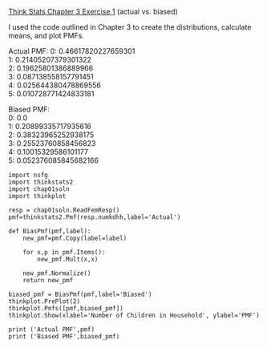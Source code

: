 [Think Stats Chapter 3 Exercise 1](http://greenteapress.com/thinkstats2/html/thinkstats2004.html#toc31) (actual vs. biased)

I used the code outlined in Chapter 3 to create the distributions, calculate means, and plot PMFs.

Actual PMF: 
0: 0.46617820227659301  
1: 0.21405207379301322  
2: 0.19625801386889966  
3: 0.087138558157791451  
4: 0.025644380478869556  
5: 0.010728771424833181  

Biased PMF:  
0: 0.0  
1: 0.20899335717935616  
2: 0.38323965252938175  
3: 0.25523760858456823  
4: 0.10015329586101177  
5: 0.052376085845682166

```
import nsfg
import thinkstats2
import chap01soln
import thinkplot

resp = chap01soln.ReadFemResp()
pmf=thinkstats2.Pmf(resp.numkdhh,label='Actual')

def BiasPmf(pmf,label):
	new_pmf=pmf.Copy(label=label)
	
	for x,p in pmf.Items():
		new_pmf.Mult(x,x)
	
	new_pmf.Normalize()
	return new_pmf

biased_pmf = BiasPmf(pmf,label='Biased')
thinkplot.PrePlot(2)
thinkplot.Pmfs([pmf,biased_pmf])
thinkplot.Show(xlabel='Number of Children in Household', ylabel='PMF')

print ('Actual PMF',pmf)
print ('Biased PMF',biased_pmf)
```
